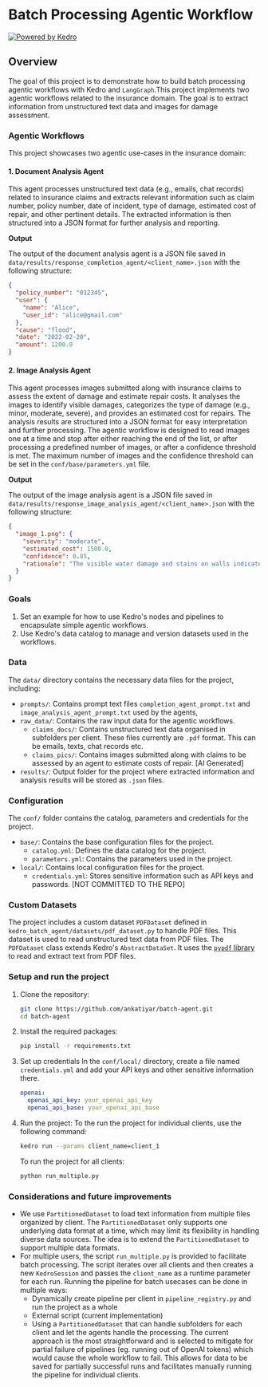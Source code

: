 # Batch Processing Agentic Workflow
[![Powered by Kedro](https://img.shields.io/badge/powered_by-kedro-ffc900?logo=kedro)](https://kedro.org)


## Overview

The goal of this project is to demonstrate how to build batch processing agentic workflows with Kedro and `LangGraph`.This project implements two agentic workflows related to the insurance domain. The goal is to extract information from unstructured text data and images for damage assessment.

### Agentic Workflows

This project showcases two agentic use-cases in the insurance domain:

#### 1. Document Analysis Agent

This agent processes unstructured text data (e.g., emails, chat records) related to insurance claims and extracts relevant information such as claim number, policy number, date of incident, type of damage, estimated cost of repair, and other pertinent details. The extracted information is then structured into a JSON format for further analysis and reporting. 

**Output**

The output of the document analysis agent is a JSON file saved in `data/results/response_completion_agent/<client_name>.json` with the following structure:
```json
{
  "policy_number": "012345",
  "user": {
    "name": "Alice",
    "user_id": "alice@gmail.com"
  },
  "cause": "flood",
  "date": "2022-02-20",
  "amount": 1200.0
}
```

#### 2. Image Analysis Agent

This agent processes images submitted along with insurance claims to assess the extent of damage and estimate repair costs. It analyses the images to identify visible damages, categorizes the type of damage (e.g., minor, moderate, severe), and provides an estimated cost for repairs. The analysis results are structured into a JSON format for easy interpretation and further processing. The agentic workflow is designed to read images one at a time and stop after either reaching the end of the list, or after processing a predefined number of images, or after a confidence threshold is met. The maximum number of images and the confidence threshold can be set in the `conf/base/parameters.yml` file.

**Output**

The output of the image analysis agent is a JSON file saved in `data/results/response_image_analysis_agent/<client_name>.json` with the following structure:
```json
{
  "image_1.png": {
    "severity": "moderate",
    "estimated_cost": 1500.0,
    "confidence": 0.85,
    "rationale": "The visible water damage and stains on walls indicate potential moisture issues that may require repair, treatment, and repainting."
  }
}
```


### Goals

1. Set an example for how to use Kedro's nodes and pipelines to encapsulate simple agentic workflows.
2. Use Kedro's data catalog to manage and version datasets used in the workflows.

### Data

The `data/` directory contains the necessary data files for the project, including:
- `prompts/`: Contains prompt text files `completion_agent_prompt.txt` and `image_analysis_agent_prompt.txt` used by the agents,
- `raw_data/`: Contains the raw input data for the agentic workflows.
    - `claims_docs/`: Contains unstructured text data organised in subfolders per client. These files currently are `.pdf` format. This can be emails, texts, chat records etc.
    - `claims_pics/`: Contains images submitted along with claims to be assessed by an agent to estimate costs of repair. [AI Generated]
- `results/`: Output folder for the project where extracted information and analysis results will be stored as `.json` files.

### Configuration

The `conf/` folder contains the catalog, parameters and credentials for the project.
- `base/`: Contains the base configuration files for the project.
    - `catalog.yml`: Defines the data catalog for the project.
    - `parameters.yml`: Contains the parameters used in the project.
- `local/`: Contains local configuration files for the project.
    - `credentials.yml`: Stores sensitive information such as API keys and passwords. [NOT COMMITTED TO THE REPO]

### Custom Datasets

The project includes a custom dataset `PDFDataset` defined in `kedro_batch_agent/datasets/pdf_dataset.py` to handle PDF files. This dataset is used to read unstructured text data from PDF files. The `PDFDataset` class extends Kedro's `AbstractDataSet`. It uses the [`pypdf` library](https://pypdf.readthedocs.io/en/stable/) to read and extract text from PDF files.

### Setup and run the project

1. Clone the repository:
   ```bash
   git clone https://github.com/ankatiyar/batch-agent.git
   cd batch-agent
   ```

2. Install the required packages:
   ```bash
   pip install -r requirements.txt
   ```

3. Set up credentials
   In the `conf/local/` directory, create a file named `credentials.yml` and add your API keys and other sensitive information there.
   ```yaml
   openai:
     openai_api_key: your_openai_api_key
     openai_api_base: your_openai_api_base
   ```

4. Run the project:
   To the run the project for individual clients, use the following command:
   ```bash
   kedro run --params client_name=client_1
   ```

   To run the project for all clients:
   ```bash
   python run_multiple.py
   ```

### Considerations and future improvements

- We use `PartitionedDataset` to load text information from multiple files organized by client. The `PartitionedDataset` only supports one underlying data format at a time, which may limit its flexibility in handling diverse data sources. The idea is to extend the `PartitionedDataset` to support multiple data formats.
- For multiple users, the script `run_multiple.py` is provided to facilitate batch processing. The script iterates over all clients and then creates a new `KedroSession` and passes the `client_name` as a runtime parameter for each run. Running the pipeline for batch usecases can be done in multiple ways:
    - Dynamically create pipeline per client in `pipeline_registry.py` and run the project as a whole
    - External script (current implementation)
    - Using a `PartitionedDataset` that can handle subfolders for each client and let the agents handle the processing.
The current approach is the most straightforward and is selected to mitigate for partial failure of pipelines (eg. running out of OpenAI tokens) which would cause the whole workflow to fail. This allows for data to be saved for partially successful runs and facilitates manually running the pipeline for individual clients.
